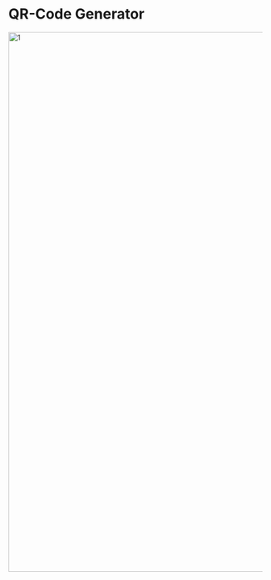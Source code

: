 # QR-Code Generator
<img width="1069" alt="1" src="https://user-images.githubusercontent.com/95241900/189524048-018b8256-e387-4a5e-a3b1-16767bb06992.png">
